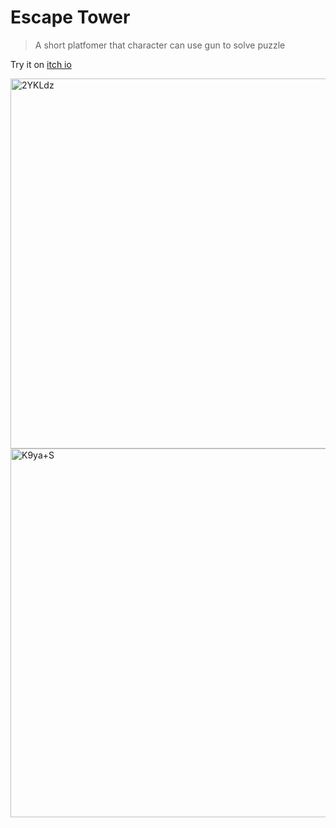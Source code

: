 #  Escape Tower
> A short platfomer that character can use gun to solve puzzle

Try it on [itch io](https://icecreamman23.itch.io/escape-tower)

<img width="1050" height="592" alt="2YKLdz" src="https://github.com/user-attachments/assets/77d21994-bd96-4d8d-a6eb-60c8c2006c2d" />
<img width="1050" height="590" alt="K9ya+S" src="https://github.com/user-attachments/assets/67c7e3a4-fc34-47d6-b5c7-d9479111bbf8" />


